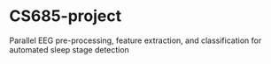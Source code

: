 # CS685-project
Parallel EEG pre-processing, feature extraction, and classification for automated sleep stage detection
